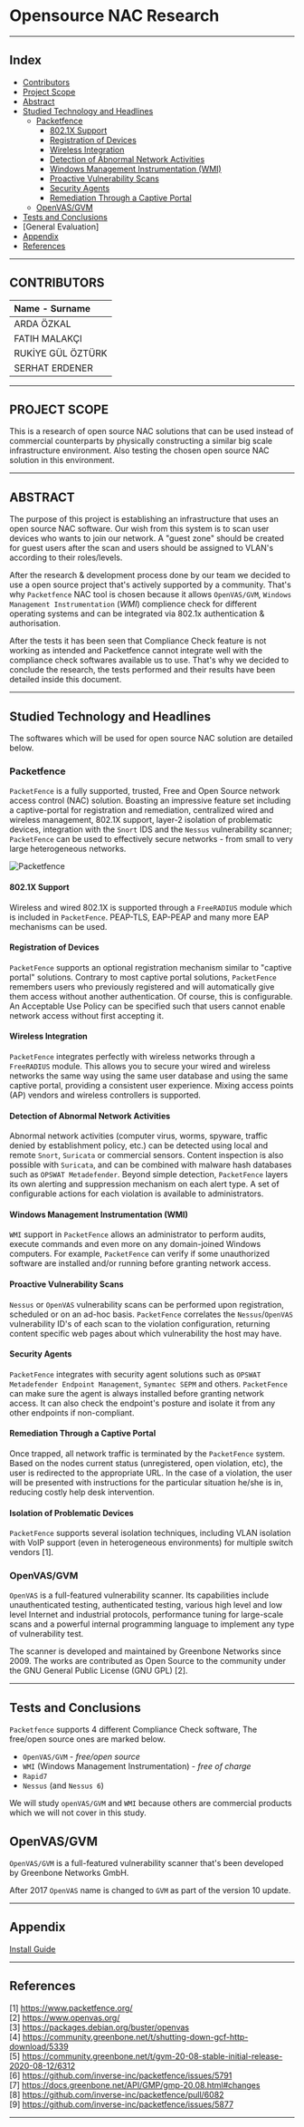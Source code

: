 # Opensource NAC Research

---

## Index

- [Contributors](#contributors)
- [Project Scope](#project-scope)
- [Abstract](#abstract)
- [Studied Technology and Headlines](#studied-technology-and-headlines)
  - [Packetfence](#packetfence)
    - [802.1X Support](#8021x-support)
    - [Registration of Devices](#registration-of-devices)
    - [Wireless Integration](#wireless-integration)
    - [Detection of Abnormal Network Activities](#detection-of-abnormal-network-activities)
    - [Windows Management Instrumentation (WMI)](#windows-management-instrumentation-wmi)
    - [Proactive Vulnerability Scans](#proactive-vulnerability-scans)
    - [Security Agents](#security-agents)
    - [Remediation Through a Captive Portal](#remediation-through-a-captive-portal)
  - [OpenVAS/GVM](#openvasgvm)
- [Tests and Conclusions](#tests-and-conclusions)
- [General Evaluation]
- [Appendix](#appendix)
- [References](#references)

---

## CONTRIBUTORS

| Name - Surname    |
| :---------------- |
| ARDA ÖZKAL        |
| FATIH MALAKÇI     |
| RUKİYE GÜL ÖZTÜRK |
| SERHAT ERDENER    |

---

## PROJECT SCOPE

This is a research of open source NAC solutions that can be used instead of
commercial counterparts by physically constructing a similar big scale
infrastructure environment. Also testing the chosen open source NAC solution in
this environment.

---

## ABSTRACT

The purpose of this project is establishing an infrastructure that uses an open
source NAC software. Our wish from this system is to scan user devices who wants
to join our network. A "guest zone" should be created for guest users after the
scan and users should be assigned to VLAN's according to their roles/levels.

After the research & development process done by our team we decided to use a
open source project that's actively supported by a community. That's why
`Packetfence` NAC tool is chosen because it allows `OpenVAS/GVM`,
`Windows Management Instrumentation` (_WMI_) complience check for different
operating systems and can be integrated via 802.1x authentication &
authorisation.

After the tests it has been seen that Compliance Check feature is not working as
intended and Packetfence cannot integrate well with the compliance check
softwares available us to use. That's why we decided to conclude the research,
the tests performed and their results have been detailed inside this document.

---

## Studied Technology and Headlines

The softwares which will be used for open source NAC solution are detailed
below.

### Packetfence

`PacketFence` is a fully supported, trusted, Free and Open Source network access
control (NAC) solution. Boasting an impressive feature set including a
captive-portal for registration and remediation, centralized wired and wireless
management, 802.1X support, layer-2 isolation of problematic devices,
integration with the `Snort` IDS and the `Nessus` vulnerability scanner;
`PacketFence` can be used to effectively secure networks - from small to very
large heterogeneous networks.

![Packetfence](images/packetfence.png)

#### 802.1X Support

Wireless and wired 802.1X is supported through a `FreeRADIUS` module which is
included in `PacketFence`. PEAP-TLS, EAP-PEAP and many more EAP mechanisms can
be used.

#### Registration of Devices

`PacketFence` supports an optional registration mechanism similar to "captive
portal" solutions. Contrary to most captive portal solutions, `PacketFence`
remembers users who previously registered and will automatically give them
access without another authentication. Of course, this is configurable. An
Acceptable Use Policy can be specified such that users cannot enable network
access without first accepting it.

#### Wireless Integration

`PacketFence` integrates perfectly with wireless networks through a `FreeRADIUS`
module. This allows you to secure your wired and wireless networks the same way
using the same user database and using the same captive portal, providing a
consistent user experience. Mixing access points (AP) vendors and wireless
controllers is supported.

#### Detection of Abnormal Network Activities

Abnormal network activities (computer virus, worms, spyware, traffic denied by
establishment policy, etc.) can be detected using local and remote `Snort`,
`Suricata` or commercial sensors. Content inspection is also possible with
`Suricata`, and can be combined with malware hash databases such as
`OPSWAT Metadefender`. Beyond simple detection, `PacketFence` layers its own
alerting and suppression mechanism on each alert type. A set of configurable
actions for each violation is available to administrators.

#### Windows Management Instrumentation (WMI)

`WMI` support in `PacketFence` allows an administrator to perform audits,
execute commands and even more on any domain-joined Windows computers. For
example, `PacketFence` can verify if some unauthorized software are installed
and/or running before granting network access.

#### Proactive Vulnerability Scans

`Nessus` or `OpenVAS` vulnerability scans can be performed upon registration,
scheduled or on an ad-hoc basis. `PacketFence` correlates the `Nessus`/`OpenVAS`
vulnerability ID's of each scan to the violation configuration, returning
content specific web pages about which vulnerability the host may have.

#### Security Agents

`PacketFence` integrates with security agent solutions such as
`OPSWAT Metadefender Endpoint Management`, `Symantec SEPM` and others.
`PacketFence` can make sure the agent is always installed before granting
network access. It can also check the endpoint's posture and isolate it from any
other endpoints if non-compliant.

#### Remediation Through a Captive Portal

Once trapped, all network traffic is terminated by the `PacketFence` system.
Based on the nodes current status (unregistered, open violation, etc), the user
is redirected to the appropriate URL. In the case of a violation, the user will
be presented with instructions for the particular situation he/she is in,
reducing costly help desk intervention.

#### Isolation of Problematic Devices

`PacketFence` supports several isolation techniques, including VLAN isolation
with VoIP support (even in heterogeneous environments) for multiple switch
vendors [1].

### OpenVAS/GVM

`OpenVAS` is a full-featured vulnerability scanner. Its capabilities include
unauthenticated testing, authenticated testing, various high level and low level
Internet and industrial protocols, performance tuning for large-scale scans and
a powerful internal programming language to implement any type of vulnerability
test.

The scanner is developed and maintained by Greenbone Networks since 2009. The
works are contributed as Open Source to the community under the GNU General
Public License (GNU GPL) [2].

---

## Tests and Conclusions

`Packetfence` supports 4 different Compliance Check software, The free/open
source ones are marked below.

- `OpenVAS/GVM` - _free/open source_
- `WMI` (Windows Management Instrumentation) - _free of charge_
- `Rapid7`
- `Nessus` (and `Nessus 6`)

We will study `openVAS/GVM` and `WMI` because others are commercial products
which we will not cover in this study.

## OpenVAS/GVM

`OpenVAS/GVM` is a full-featured vulnerability scanner that's been developed by
Greenbone Networks GmbH.

After 2017 `OpenVAS` name is changed to `GVM` as part of the version 10 update.

---

## Appendix

[Install Guide](installation-guide.md)

---

## References

[1] https://www.packetfence.org/ \
[2] https://www.openvas.org/ \
[3] https://packages.debian.org/buster/openvas \
[4] https://community.greenbone.net/t/shutting-down-gcf-http-download/5339 \
[5] https://community.greenbone.net/t/gvm-20-08-stable-initial-release-2020-08-12/6312 \
[6] https://github.com/inverse-inc/packetfence/issues/5791 \
[7] https://docs.greenbone.net/API/GMP/gmp-20.08.html#changes \
[8] https://github.com/inverse-inc/packetfence/pull/6082 \
[9] https://github.com/inverse-inc/packetfence/issues/5877

---









